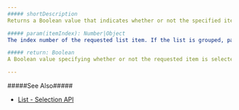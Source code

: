 ```yaml
---
##### shortDescription
Returns a Boolean value that indicates whether or not the specified item is selected.

##### param(itemIndex): Number|Object
The index number of the requested list item. If the list is grouped, pass an object with the required group and item indexes, e.g., { group: 0, item: 0 }.

##### return: Boolean
A Boolean value specifying whether or not the requested item is selected.

---
```

#####See Also#####
- [List - Selection API](/concepts/05%20Widgets/List/25%20Selection/05%20API.md '/Documentation/Guide/Widgets/List/Selection/#API')